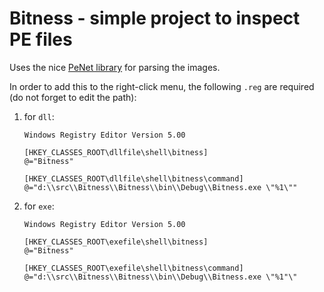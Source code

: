 # Bitness - simple project to inspect PE files

Uses the nice [PeNet library](https://github.com/secana/PeNet) for parsing the images.

In order to add this to the right-click menu, the following `.reg` are required
(do not forget to edit the path):

1. for `dll`:

   ```
   Windows Registry Editor Version 5.00

   [HKEY_CLASSES_ROOT\dllfile\shell\bitness]
   @="Bitness"

   [HKEY_CLASSES_ROOT\dllfile\shell\bitness\command]
   @="d:\\src\\Bitness\\Bitness\\bin\\Debug\\Bitness.exe \"%1\""
   ```

2. for `exe`:

   ```
   Windows Registry Editor Version 5.00

   [HKEY_CLASSES_ROOT\exefile\shell\bitness]
   @="Bitness"

   [HKEY_CLASSES_ROOT\exefile\shell\bitness\command]
   @="d:\\src\\Bitness\\Bitness\\bin\\Debug\\Bitness.exe \"%1"\"
   ```
